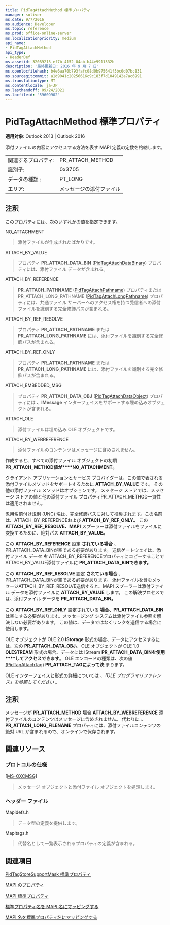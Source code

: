 ```yaml
---
title: PidTagAttachMethod 標準プロパティ
manager: soliver
ms.date: 9/7/2016
ms.audience: Developer
ms.topic: reference
ms.prod: office-online-server
ms.localizationpriority: medium
api_name:
- PidTagAttachMethod
api_type:
- HeaderDef
ms.assetid: 32089213-ef7b-4152-84ab-b44e9911332b
description: '最終更新日: 2016 年 9 月 7 日'
ms.openlocfilehash: b4e6aa70b793fafc08d0b975641f5bc0d07bc831
ms.sourcegitcommit: a1d9041c20256616c9c183f7d1049142a7ac6991
ms.translationtype: MT
ms.contentlocale: ja-JP
ms.lasthandoff: 09/24/2021
ms.locfileid: "59609902"
---
```

# <a name="pidtagattachmethod-canonical-property"></a>PidTagAttachMethod 標準プロパティ

 
  
**適用対象**: Outlook 2013 | Outlook 2016 
  
添付ファイルの内容にアクセスする方法を表す MAPI 定義の定数を格納します。 
  
|||
|:-----|:-----|
|関連するプロパティ:  <br/> |PR_ATTACH_METHOD  <br/> |
|識別子:  <br/> |0x3705  <br/> |
|データの種類 :   <br/> |PT_LONG  <br/> |
|エリア:  <br/> |メッセージの添付ファイル  <br/> |
   
## <a name="remarks"></a>注釈

このプロパティには、次のいずれかの値を指定できます。
  
NO_ATTACHMENT 
  
> 添付ファイルが作成されたばかりです。 
    
ATTACH_BY_VALUE 
  
> プロパティ **PR_ATTACH_DATA_BIN** ([PidTagAttachDataBinary](pidtagattachdatabinary-canonical-property.md)) プロパティには、添付ファイル データが含まれる。 
    
ATTACH_BY_REFERENCE 
  
> **PR_ATTACH_PATHNAME** ([PidTagAttachPathname](pidtagattachpathname-canonical-property.md)) プロパティまたは PR_ATTACH_LONG_PATHNAME ([PidTagAttachLongPathname](pidtagattachlongpathname-canonical-property.md)) プロパティには、共通ファイル サーバーへのアクセス権を持つ受信者への添付ファイルを識別する完全修飾パスが含まれる。  
    
ATTACH_BY_REF_RESOLVE 
  
> プロパティ **PR_ATTACH_PATHNAME** または **PR_ATTACH_LONG_PATHNAME** には、添付ファイルを識別する完全修飾パスが含まれる。 
    
ATTACH_BY_REF_ONLY 
  
> プロパティ **PR_ATTACH_PATHNAME** または **PR_ATTACH_LONG_PATHNAME** には、添付ファイルを識別する完全修飾パスが含まれる。 
    
ATTACH_EMBEDDED_MSG 
  
> プロパティ **PR_ATTACH_DATA_OBJ** ([PidTagAttachDataObject](pidtagattachdataobject-canonical-property.md)) プロパティには **、IMessage** インターフェイスをサポートする埋め込みオブジェクトが含まれる。 
    
ATTACH_OLE 
  
> 添付ファイルは埋め込み OLE オブジェクトです。
    
ATTACH_BY_WEBREFERENCE 
  
> 添付ファイルのコンテンツはメッセージに含めされません。 
    
作成すると、すべての添付ファイル オブジェクトの初期 **PR_ATTACH_METHOD値が****NO_ATTACHMENT。** 
  
クライアント アプリケーションとサービス プロバイダーは、この値で表される添付ファイルメソッドをサポートするために **ATTACH_BY_VALUE** です。 その他の添付ファイル メソッドはオプションです。 メッセージ ストアでは、メッセージ ストアの値と他の添付ファイル プロパティPR_ATTACH_METHOD一貫性は適用されません。 
  
汎用名前付け規則 (UNC) 名は、完全修飾パスに対して推奨されます。この名前は、ATTACH_BY_REFERENCEおよび **ATTACH_BY_REF_ONLY。** この **ATTACH_BY_REF_RESOLVE、MAPI** スプーラーは添付ファイルをファイルに変換するために、絶対パス **ATTACH_BY_VALUE。** 
  
この **ATTACH_BY_REFERENCE** 設定 **されている場合** 、PR_ATTACH_DATA_BINが空である必要があります。 送信ゲートウェイは、添付ファイル データ **を** ATTACH_BY_REFERENCEプロパティにコピーすることでATTACH_BY_VALUE添付ファイルに **PR_ATTACH_DATA_BINできます。** 
  
この **ATTACH_BY_REF_RESOLVE** 設定 **されている場合** 、PR_ATTACH_DATA_BINが空である必要があります。 添付ファイルを含むメッセージATTACH_BY_REF_RESOLVE送信すると、MAPI スプーラーは添付ファイル データを添付ファイルに **ATTACH_BY_VALUE** します。 この解決プロセスでは、添付ファイル データを **PR_ATTACH_DATA_BIN。** 
  
この **ATTACH_BY_REF_ONLY** 設定されている **場合、PR_ATTACH_DATA_BIN** は空にする必要があります。メッセージング システムは添付ファイル参照を解決しない必要があります。 この値は、データではなくリンクを送信する場合に使用します。 
  
OLE オブジェクトが OLE 2.0 **IStorage** 形式の場合、データにアクセスするには、次の **PR_ATTACH_DATA_OBJ。** OLE オブジェクトが OLE 1.0 **OLESTREAM** 形式の場合、データには IStream **PR_ATTACH_DATA_BINを使用****してアクセスできます**。 OLE エンコードの種類は、次の値 [(PidTagAttachTag)](pidtagattachtag-canonical-property.md) **PR_ATTACH_TAGによって決** まります。 
  
OLE インターフェイスと形式の詳細については  *、「OLE プログラマリファレンス」を参照してください*  。 
  
## <a name="remarks"></a>注釈

メッセージが **PR_ATTACH_METHOD** 場合 **ATTACH_BY_WEBREFERENCE** 添付ファイルのコンテンツはメッセージに含めされません。 代わりに **、PR_ATTACH_LONG_FILENAME** プロパティには、添付ファイルコンテンツの絶対 URL が含まれるので、オンラインで保存されます。 
  
## <a name="related-resources"></a>関連リソース

### <a name="protocol-specifications"></a>プロトコルの仕様

[[MS-OXCMSG]](https://msdn.microsoft.com/library/7fd7ec40-deec-4c06-9493-1bc06b349682%28Office.15%29.aspx)
  
> メッセージ オブジェクトと添付ファイル オブジェクトを処理します。
    
### <a name="header-files"></a>ヘッダー ファイル

Mapidefs.h
  
> データ型の定義を提供します。
    
Mapitags.h
  
> 代替名として一覧表示されるプロパティの定義が含まれる。
    
## <a name="see-also"></a>関連項目



[PidTagStoreSupportMask 標準プロパティ](pidtagstoresupportmask-canonical-property.md)


[MAPI のプロパティ](mapi-properties.md)
  
[MAPI 標準プロパティ](mapi-canonical-properties.md)
  
[標準プロパティ名を MAPI 名にマッピングする](mapping-canonical-property-names-to-mapi-names.md)
  
[MAPI 名を標準プロパティ名にマッピングする](mapping-mapi-names-to-canonical-property-names.md)

